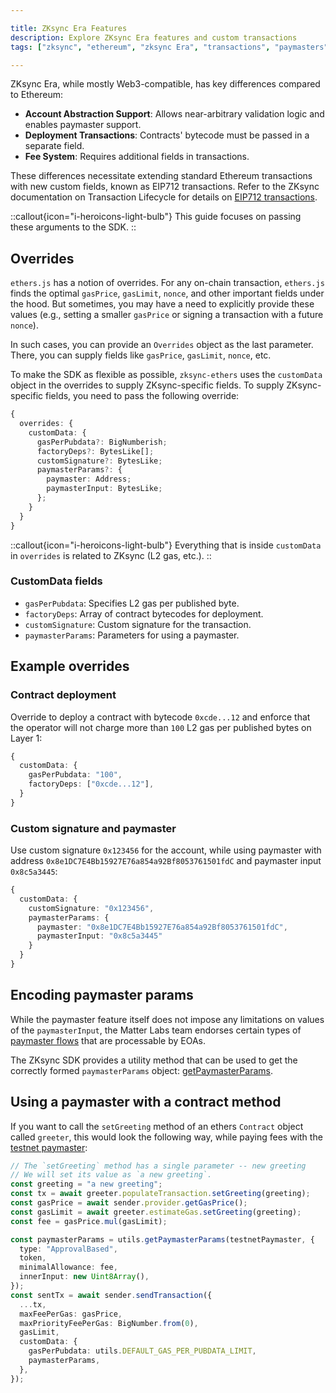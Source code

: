 ```yaml
---

title: ZKsync Era Features  
description: Explore ZKsync Era features and custom transactions
tags: ["zksync", "ethereum", "zksync Era", "transactions", "paymasters"]

---
```


ZKsync Era, while mostly Web3-compatible, has key differences compared to Ethereum:

- **Account Abstraction Support**: Allows near-arbitrary validation logic and enables paymaster support.
- **Deployment Transactions**: Contracts' bytecode must be passed in a separate field.
- **Fee System**: Requires additional fields in transactions.

These differences necessitate extending standard Ethereum transactions with new custom fields, known as EIP712
transactions. Refer to the ZKsync documentation on Transaction Lifecycle for details on [EIP712 transactions](https://docs.zksync.io/zk-stack/concepts/transaction-lifecycle#eip-712-0x71).

::callout{icon="i-heroicons-light-bulb"}
This guide focuses on passing these arguments to the SDK.
::

## Overrides

`ethers.js` has a notion of overrides. For any on-chain transaction, `ethers.js` finds the optimal `gasPrice`,
`gasLimit`, `nonce`, and other important fields under the hood. But sometimes, you may have a need to explicitly
provide these values (e.g., setting a smaller `gasPrice` or signing a transaction with a future `nonce`).

In such cases, you can provide an `Overrides` object as the last parameter. There, you can supply fields like
`gasPrice`, `gasLimit`, `nonce`, etc.

To make the SDK as flexible as possible, `zksync-ethers` uses the `customData` object in the overrides to supply
ZKsync-specific fields. To supply ZKsync-specific fields, you need to pass the following override:

```typescript
{
  overrides: {
    customData: {
      gasPerPubdata?: BigNumberish;
      factoryDeps?: BytesLike[];
      customSignature?: BytesLike;
      paymasterParams?: {
        paymaster: Address;
        paymasterInput: BytesLike;
      };
    }
  }
}
```

::callout{icon="i-heroicons-light-bulb"}
Everything that is inside `customData` in `overrides` is related to ZKsync (L2 gas, etc.).
::

### CustomData fields

- `gasPerPubdata`: Specifies L2 gas per published byte.
- `factoryDeps`: Array of contract bytecodes for deployment.
- `customSignature`: Custom signature for the transaction.
- `paymasterParams`: Parameters for using a paymaster.

## Example overrides

### Contract deployment

Override to deploy a contract with bytecode `0xcde...12` and enforce that the operator will not charge more than `100`
L2 gas per published bytes on Layer 1:

```typescript
{
  customData: {
    gasPerPubdata: "100",
    factoryDeps: ["0xcde...12"],
  }
}
```

### Custom signature and paymaster

Use custom signature `0x123456` for the account, while using paymaster with
address `0x8e1DC7E4Bb15927E76a854a92Bf8053761501fdC` and paymaster input `0x8c5a3445`:

```typescript
{
  customData: {
    customSignature: "0x123456",
    paymasterParams: {
      paymaster: "0x8e1DC7E4Bb15927E76a854a92Bf8053761501fdC",
      paymasterInput: "0x8c5a3445"
    }
  }
}
```

## Encoding paymaster params

While the paymaster feature itself does not impose any limitations on values of the `paymasterInput`, the Matter Labs
team endorses certain types of [paymaster flows](https://docs.zksync.io/build/developer-reference/account-abstraction/paymasters#built-in-paymaster-flows)
that are processable by EOAs.

The ZKsync SDK provides a utility method that can be used to get the correctly formed `paymasterParams` object: [getPaymasterParams](/sdk/js/ethers/v5/paymaster-utils#getpaymasterparams).

## Using a paymaster with a contract method

If you want to call the `setGreeting` method of an ethers `Contract` object called `greeter`, this would look the
following way, while paying fees with the [testnet paymaster](https://docs.zksync.io/build/developer-reference/account-abstraction/paymasters#testnet-paymaster):

```typescript
// The `setGreeting` method has a single parameter -- new greeting
// We will set its value as `a new greeting`.
const greeting = "a new greeting";
const tx = await greeter.populateTransaction.setGreeting(greeting);
const gasPrice = await sender.provider.getGasPrice();
const gasLimit = await greeter.estimateGas.setGreeting(greeting);
const fee = gasPrice.mul(gasLimit);

const paymasterParams = utils.getPaymasterParams(testnetPaymaster, {
  type: "ApprovalBased",
  token,
  minimalAllowance: fee,
  innerInput: new Uint8Array(),
});
const sentTx = await sender.sendTransaction({
  ...tx,
  maxFeePerGas: gasPrice,
  maxPriorityFeePerGas: BigNumber.from(0),
  gasLimit,
  customData: {
    gasPerPubdata: utils.DEFAULT_GAS_PER_PUBDATA_LIMIT,
    paymasterParams,
  },
});
```
